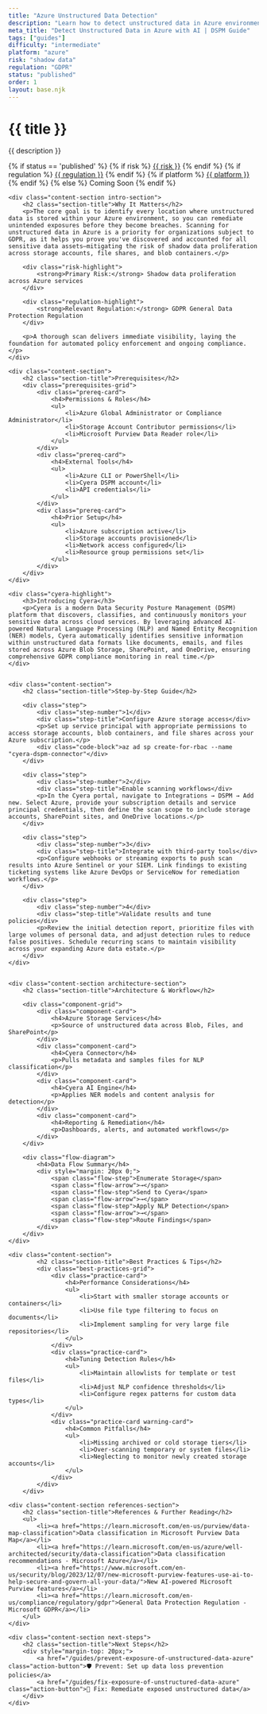 ```yaml
---
title: "Azure Unstructured Data Detection"
description: "Learn how to detect unstructured data in Azure environments. Follow step-by-step guidance for GDPR compliance."
meta_title: "Detect Unstructured Data in Azure with AI | DSPM Guide"
tags: ["guides"]
difficulty: "intermediate"
platform: "azure"
risk: "shadow data"
regulation: "GDPR"
status: "published"
order: 1
layout: base.njk
---
```


<div class="container">
    <div class="header">
        <h1>{{ title }}</h1>
        <p>{{ description }}</p>
        <div class="guide-tags-container">
			<div class="guide-tags-wrapper">
		    {% if status == 'published' %}
		        {% if risk %}
		        <a href="/risk/{{ risk | downcase | replace: ' ', '-' }}/" class="guide-tag risk">{{ risk }}</a>
		        {% endif %}
		        {% if regulation %}
		        <a href="/regulation/{{ regulation | downcase | replace: ' ', '-' }}/" class="guide-tag regulation">{{ regulation }}</a>
		        {% endif %}
		        {% if platform %}
		        <a href="/platforms/{{ platform | downcase | replace: ' ', '-' }}/" class="guide-tag platform">{{ platform }}</a>
		        {% endif %}
		    {% else %}
		        <span class="guide-tag coming-soon">Coming Soon</span>
		    {% endif %}
		</div>
		</div>
    </div>

    <div class="content-section intro-section">
        <h2 class="section-title">Why It Matters</h2>
        <p>The core goal is to identify every location where unstructured data is stored within your Azure environment, so you can remediate unintended exposures before they become breaches. Scanning for unstructured data in Azure is a priority for organizations subject to GDPR, as it helps you prove you've discovered and accounted for all sensitive data assets—mitigating the risk of shadow data proliferation across storage accounts, file shares, and blob containers.</p>
        
        <div class="risk-highlight">
            <strong>Primary Risk:</strong> Shadow data proliferation across Azure services
        </div>
        
        <div class="regulation-highlight">
            <strong>Relevant Regulation:</strong> GDPR General Data Protection Regulation
        </div>
        
        <p>A thorough scan delivers immediate visibility, laying the foundation for automated policy enforcement and ongoing compliance.</p>
    </div>

    <div class="content-section">
        <h2 class="section-title">Prerequisites</h2>
        <div class="prerequisites-grid">
            <div class="prereq-card">
                <h4>Permissions & Roles</h4>
                <ul>
                    <li>Azure Global Administrator or Compliance Administrator</li>
                    <li>Storage Account Contributor permissions</li>
                    <li>Microsoft Purview Data Reader role</li>
                </ul>
            </div>
            <div class="prereq-card">
                <h4>External Tools</h4>
                <ul>
                    <li>Azure CLI or PowerShell</li>
                    <li>Cyera DSPM account</li>
                    <li>API credentials</li>
                </ul>
            </div>
            <div class="prereq-card">
                <h4>Prior Setup</h4>
                <ul>
                    <li>Azure subscription active</li>
                    <li>Storage accounts provisioned</li>
                    <li>Network access configured</li>
                    <li>Resource group permissions set</li>
                </ul>
            </div>
        </div>
    </div>
	
    <div class="cyera-highlight">
        <h3>Introducing Cyera</h3>
        <p>Cyera is a modern Data Security Posture Management (DSPM) platform that discovers, classifies, and continuously monitors your sensitive data across cloud services. By leveraging advanced AI-powered Natural Language Processing (NLP) and Named Entity Recognition (NER) models, Cyera automatically identifies sensitive information within unstructured data formats like documents, emails, and files stored across Azure Blob Storage, SharePoint, and OneDrive, ensuring comprehensive GDPR compliance monitoring in real time.</p>
    </div>
	

    <div class="content-section">
        <h2 class="section-title">Step-by-Step Guide</h2>
        
        <div class="step">
            <div class="step-number">1</div>
            <div class="step-title">Configure Azure storage access</div>
            <p>Set up service principal with appropriate permissions to access storage accounts, blob containers, and file shares across your Azure subscription.</p>
            <div class="code-block">az ad sp create-for-rbac --name "cyera-dspm-connector"</div>
        </div>

        <div class="step">
            <div class="step-number">2</div>
            <div class="step-title">Enable scanning workflows</div>
            <p>In the Cyera portal, navigate to Integrations → DSPM → Add new. Select Azure, provide your subscription details and service principal credentials, then define the scan scope to include storage accounts, SharePoint sites, and OneDrive locations.</p>
        </div>

        <div class="step">
            <div class="step-number">3</div>
            <div class="step-title">Integrate with third-party tools</div>
            <p>Configure webhooks or streaming exports to push scan results into Azure Sentinel or your SIEM. Link findings to existing ticketing systems like Azure DevOps or ServiceNow for remediation workflows.</p>
        </div>

        <div class="step">
            <div class="step-number">4</div>
            <div class="step-title">Validate results and tune policies</div>
            <p>Review the initial detection report, prioritize files with large volumes of personal data, and adjust detection rules to reduce false positives. Schedule recurring scans to maintain visibility across your expanding Azure data estate.</p>
        </div>
    </div>


    <div class="content-section architecture-section">
        <h2 class="section-title">Architecture & Workflow</h2>
        
        <div class="component-grid">
            <div class="component-card">
                <h4>Azure Storage Services</h4>
                <p>Source of unstructured data across Blob, Files, and SharePoint</p>
            </div>
            <div class="component-card">
                <h4>Cyera Connector</h4>
                <p>Pulls metadata and samples files for NLP classification</p>
            </div>
            <div class="component-card">
                <h4>Cyera AI Engine</h4>
                <p>Applies NER models and content analysis for detection</p>
            </div>
            <div class="component-card">
                <h4>Reporting & Remediation</h4>
                <p>Dashboards, alerts, and automated workflows</p>
            </div>
        </div>

        <div class="flow-diagram">
            <h4>Data Flow Summary</h4>
            <div style="margin: 20px 0;">
                <span class="flow-step">Enumerate Storage</span>
                <span class="flow-arrow">→</span>
                <span class="flow-step">Send to Cyera</span>
                <span class="flow-arrow">→</span>
                <span class="flow-step">Apply NLP Detection</span>
                <span class="flow-arrow">→</span>
                <span class="flow-step">Route Findings</span>
            </div>
        </div>
    </div>

	<div class="content-section">
	        <h2 class="section-title">Best Practices & Tips</h2>
	        <div class="best-practices-grid">
	            <div class="practice-card">
	                <h4>Performance Considerations</h4>
	                <ul>
	                    <li>Start with smaller storage accounts or containers</li>
	                    <li>Use file type filtering to focus on documents</li>
	                    <li>Implement sampling for very large file repositories</li>
	                </ul>
	            </div>
	            <div class="practice-card">
	                <h4>Tuning Detection Rules</h4>
	                <ul>
	                    <li>Maintain allowlists for template or test files</li>
	                    <li>Adjust NLP confidence thresholds</li>
	                    <li>Configure regex patterns for custom data types</li>
	                </ul>
	            </div>
	            <div class="practice-card warning-card">
	                <h4>Common Pitfalls</h4>
	                <ul>
	                    <li>Missing archived or cold storage tiers</li>
	                    <li>Over-scanning temporary or system files</li>
	                    <li>Neglecting to monitor newly created storage accounts</li>
	                </ul>
	            </div>
	        </div>
	    </div>

    <div class="content-section references-section">
        <h2 class="section-title">References & Further Reading</h2>
        <ul>
            <li><a href="https://learn.microsoft.com/en-us/purview/data-map-classification">Data classification in Microsoft Purview Data Map</a></li>
            <li><a href="https://learn.microsoft.com/en-us/azure/well-architected/security/data-classification">Data classification recommendations - Microsoft Azure</a></li>
            <li><a href="https://www.microsoft.com/en-us/security/blog/2023/12/07/new-microsoft-purview-features-use-ai-to-help-secure-and-govern-all-your-data/">New AI-powered Microsoft Purview features</a></li>
            <li><a href="https://learn.microsoft.com/en-us/compliance/regulatory/gdpr">General Data Protection Regulation - Microsoft GDPR</a></li>
        </ul>
    </div>

    <div class="content-section next-steps">
        <h2 class="section-title">Next Steps</h2>
        <div style="margin-top: 20px;">
            <a href="/guides/prevent-exposure-of-unstructured-data-azure" class="action-button">🛡️ Prevent: Set up data loss prevention policies</a>
            <a href="/guides/fix-exposure-of-unstructured-data-azure" class="action-button">🔧 Fix: Remediate exposed unstructured data</a>
        </div>
    </div>
</div>